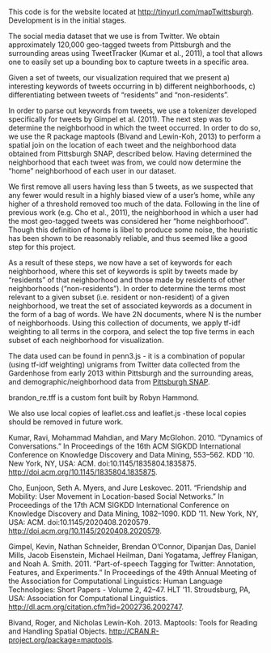 This code is for the website located at http://tinyurl.com/mapTwittsburgh.  Development is in the initial stages.

The social media dataset that we use is from Twitter.  We obtain approximately 120,000 geo-tagged tweets from Pittsburgh and the surrounding areas using TweetTracker (Kumar et al., 2011), a tool that allows one to easily set up a bounding box to capture tweets in a specific area. 

Given a set of tweets, our visualization required that we present a) interesting keywords of tweets occurring in b) different neighborhoods, c) differentiating between tweets of “residents” and “non-residents”.  

In order to parse out keywords from tweets, we use a tokenizer developed specifically for tweets by Gimpel et al. (2011).  The next step was to determine the neighborhood in which the tweet occurred.  In order to do so, we use the R package maptools (Bivand and Lewin-Koh, 2013) to perform a spatial join on the location of each tweet and the neighborhood data obtained from Pittsburgh SNAP, described below.  Having determined the neighborhood that each tweet was from, we could now determine the “home” neighborhood of each user in our dataset.  

We first remove all users having less than 5 tweets, as we suspected that any fewer would result in a highly biased view of a user’s home, while any higher of a threshold removed too much of the data.  Following in the line of previous work (e.g. Cho et al., 2011), the neighborhood in which a user had the most geo-tagged tweets was considered her “home neighborhood”.  Though this definition of home is libel to produce some noise, the heuristic has been shown to be reasonably reliable, and thus seemed like a good step for this project.

As a result of these steps, we now have a set of keywords for each neighborhood, where this set of keywords is split by tweets made by “residents” of that neighborhood and those made by residents of other neighborhoods (“non-residents”).  In order to determine the terms most relevant to a given subset (i.e. resident or non-resident) of a given neighborhood, we treat the set of associated keywords as a document in the form of a bag of words.  We have 2N documents, where N is the number of neighborhoods.  Using this collection of documents, we apply tf-idf weighting to all terms in the corpora, and select the top five terms in each subset of each neighborhood for visualization.


The data used can be found in penn3.js - it is a combination of popular (using tf-idf weighting) unigrams from Twitter data collected from the Gardenhose from early 2013 within Pittsburgh and the surrounding areas, and demographic/neighborhood data from <a href="http://www.pittsburghpa.gov/dcp/snap/">Pittsburgh SNAP</a>. 

brandon_re.tff is a custom font built by Robyn Hammond.  

We also use local copies of leaflet.css and leaflet.js  -these local copies should be removed in future work.

Kumar, Ravi, Mohammad Mahdian, and Mary McGlohon. 2010. “Dynamics of Conversations.” In Proceedings of the 16th ACM SIGKDD International Conference on Knowledge Discovery and Data Mining, 553–562. KDD  ’10. New York, NY, USA: ACM. doi:10.1145/1835804.1835875. http://doi.acm.org/10.1145/1835804.1835875.

Cho, Eunjoon, Seth A. Myers, and Jure Leskovec. 2011. “Friendship and Mobility: User Movement in Location-based Social Networks.” In Proceedings of the 17th ACM SIGKDD International Conference on Knowledge Discovery and Data Mining, 1082–1090. KDD  ’11. New York, NY, USA: ACM. doi:10.1145/2020408.2020579. http://doi.acm.org/10.1145/2020408.2020579.

Gimpel, Kevin, Nathan Schneider, Brendan O’Connor, Dipanjan Das, Daniel Mills, Jacob Eisenstein, Michael Heilman, Dani Yogatama, Jeffrey Flanigan, and Noah A. Smith. 2011. “Part-of-speech Tagging for Twitter: Annotation, Features, and Experiments.” In Proceedings of the 49th Annual Meeting of the Association for Computational Linguistics: Human Language Technologies: Short Papers - Volume 2, 42–47. HLT  ’11. Stroudsburg, PA, USA: Association for Computational Linguistics. http://dl.acm.org/citation.cfm?id=2002736.2002747.

Bivand, Roger, and Nicholas Lewin-Koh. 2013. Maptools: Tools for Reading and Handling Spatial Objects. http://CRAN.R-project.org/package=maptools.
